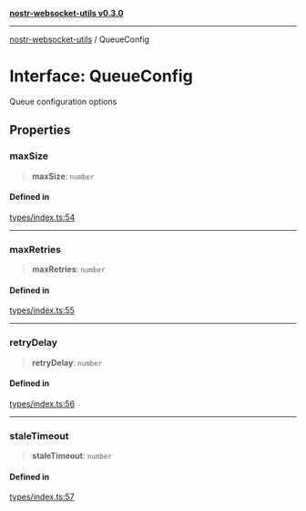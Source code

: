 [**nostr-websocket-utils v0.3.0**](../README.md)

***

[nostr-websocket-utils](../globals.md) / QueueConfig

# Interface: QueueConfig

Queue configuration options

## Properties

### maxSize

> **maxSize**: `number`

#### Defined in

[types/index.ts:54](https://github.com/HumanjavaEnterprises/nostr-websocket-utils/blob/main/src/types/index.ts#L54)

***

### maxRetries

> **maxRetries**: `number`

#### Defined in

[types/index.ts:55](https://github.com/HumanjavaEnterprises/nostr-websocket-utils/blob/main/src/types/index.ts#L55)

***

### retryDelay

> **retryDelay**: `number`

#### Defined in

[types/index.ts:56](https://github.com/HumanjavaEnterprises/nostr-websocket-utils/blob/main/src/types/index.ts#L56)

***

### staleTimeout

> **staleTimeout**: `number`

#### Defined in

[types/index.ts:57](https://github.com/HumanjavaEnterprises/nostr-websocket-utils/blob/main/src/types/index.ts#L57)
